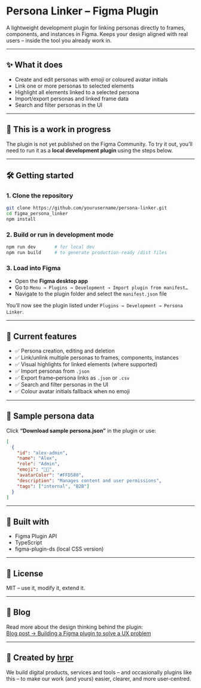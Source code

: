 # Persona Linker – Figma Plugin

A lightweight development plugin for linking personas directly to frames, components, and instances in Figma. Keeps your design aligned with real users – inside the tool you already work in.

---

## ✨ What it does

- Create and edit personas with emoji or coloured avatar initials  
- Link one or more personas to selected elements  
- Highlight all elements linked to a selected persona  
- Import/export personas and linked frame data  
- Search and filter personas in the UI  

---

## 🚧 This is a work in progress

The plugin is not yet published on the Figma Community. To try it out, you’ll need to run it as a **local development plugin** using the steps below.

---

## 🛠 Getting started

### 1. Clone the repository

```bash
git clone https://github.com/yourusername/persona-linker.git
cd figma_persona_linker
npm install
```

### 2. Build or run in development mode

```bash
npm run dev       # for local dev
npm run build     # to generate production-ready /dist files
```

### 3. Load into Figma

- Open the **Figma desktop app**
- Go to `Menu → Plugins → Development → Import plugin from manifest…`
- Navigate to the plugin folder and select the `manifest.json` file

You’ll now see the plugin listed under `Plugins → Development → Persona Linker`.

---

## 🧪 Current features

- ✅ Persona creation, editing and deletion  
- ✅ Link/unlink multiple personas to frames, components, instances  
- ✅ Visual highlights for linked elements (where supported)  
- ✅ Import personas from `.json`  
- ✅ Export frame–persona links as `.json` or `.csv`  
- ✅ Search and filter personas in the UI  
- ✅ Colour avatar initials fallback when no emoji  

---

## 📁 Sample persona data

Click **“Download sample persona.json”** in the plugin or use:

```json
[
  {
    "id": "alex-admin",
    "name": "Alex",
    "role": "Admin",
    "emoji": "🧑‍💼",
    "avatarColor": "#FFD580",
    "description": "Manages content and user permissions",
    "tags": ["internal", "B2B"]
  }
]
```

---

## 🧩 Built with

- Figma Plugin API  
- TypeScript  
- figma-plugin-ds (local CSS version)

---

## 📄 License

MIT – use it, modify it, extend it.

---

## 📝 Blog

Read more about the design thinking behind the plugin:  
[Blog post → Building a Figma plugin to solve a UX problem](https://www.hrpr.co.uk/blog/post/building-figma-plugin-solve-ux-problem)

---

## 🧠 Created by [hrpr](https://www.hrpr.co.uk)

We build digital products, services and tools – and occasionally plugins like this – to make our work (and yours) easier, clearer, and more user-centred.
